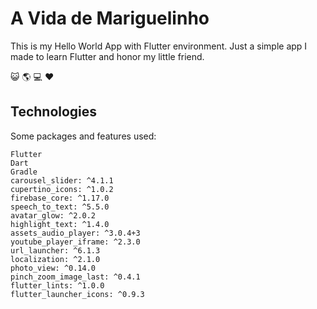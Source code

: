 # A Vida de Mariguelinho

This is my Hello World App with Flutter environment.
Just a simple app I made to learn Flutter and honor my little friend.

:smiley_cat: :earth_americas: :computer: :heart:

## Technologies

Some packages and features used:
```
Flutter
Dart
Gradle
carousel_slider: ^4.1.1
cupertino_icons: ^1.0.2
firebase_core: ^1.17.0
speech_to_text: ^5.5.0
avatar_glow: ^2.0.2
highlight_text: ^1.4.0
assets_audio_player: ^3.0.4+3
youtube_player_iframe: ^2.3.0
url_launcher: ^6.1.3
localization: ^2.1.0
photo_view: ^0.14.0
pinch_zoom_image_last: ^0.4.1
flutter_lints: ^1.0.0
flutter_launcher_icons: ^0.9.3
```
